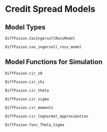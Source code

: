 # Credit Spread Models

## Model Types

```@docs
DiffFusion.CoxIngersollRossModel
```

```@docs
DiffFusion.cox_ingersoll_ross_model
```

## Model Functions for Simulation

```@docs
DiffFusion.cir_z0
```

```@docs
DiffFusion.cir_chi
```

```@docs
DiffFusion.cir_theta
```

```@docs
DiffFusion.cir_sigma
```

```@docs
DiffFusion.cir_moments
```

```@docs
DiffFusion.cir_lognormal_approximation
```

```@docs
DiffFusion.func_Theta_Sigma
```

